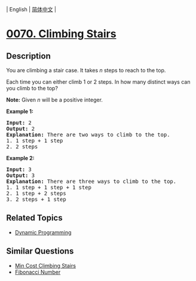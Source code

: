 
| English | [简体中文](README.md) |

# [0070. Climbing Stairs](https://leetcode-cn.com/problems/climbing-stairs/)

## Description

<p>You are climbing a stair case. It takes <em>n</em> steps to reach to the top.</p>

<p>Each time you can either climb 1 or 2 steps. In how many distinct ways can you climb to the top?</p>

<p><strong>Note:</strong> Given <em>n</em> will be a positive integer.</p>

<p><strong>Example 1:</strong></p>

<pre>
<strong>Input:</strong> 2
<strong>Output:</strong> 2
<strong>Explanation:</strong> There are two ways to climb to the top.
1. 1 step + 1 step
2. 2 steps
</pre>

<p><strong>Example 2:</strong></p>

<pre>
<strong>Input:</strong> 3
<strong>Output:</strong> 3
<strong>Explanation:</strong> There are three ways to climb to the top.
1. 1 step + 1 step + 1 step
2. 1 step + 2 steps
3. 2 steps + 1 step
</pre>


## Related Topics

- [Dynamic Programming](https://leetcode-cn.com/tag/dynamic-programming)

## Similar Questions

- [Min Cost Climbing Stairs](../min-cost-climbing-stairs/README_EN.md)
- [Fibonacci Number](../fibonacci-number/README_EN.md)
